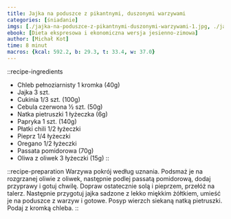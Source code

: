 ```yaml
---
title: Jajka na poduszce z pikantnymi, duszonymi warzywami
categories: [śniadanie]
imgs: [./jajka-na-poduszce-z-pikantnymi-duszonymi-warzywami-1.jpg, ./jajka-na-poduszce-z-pikantnymi-duszonymi-warzywami-2.jpg]
ebook: [Dieta ekspresowa i ekonomiczna wersja jesienno-zimowa]
author: [Michał Kot]
time: 8 minut
macros: {kcal: 592.2, b: 29.3, t: 33.4, w: 37.0}
---
```


::recipe-ingredients
- Chleb pełnoziarnisty 1 kromka (40g)
- Jajka 3 szt.
- Cukinia 1/3 szt. (100g)
- Cebula czerwona ½ szt. (50g)
- Natka pietruszki 1 łyżeczka (6g)
- Papryka 1 szt. (140g)
- Płatki chili 1/2 łyżeczki
- Pieprz 1/4 łyżeczki
- Oregano 1/2 łyżeczki
- Passata pomidorowa (70g)
- Oliwa z oliwek 3 łyżeczki (15g)
::

::recipe-preparation
Warzywa pokrój według uznania. Podsmaż je na rozgrzanej oliwie z oliwek, następnie podlej passatą pomidorową, dodaj przyprawy i gotuj chwilę. Dopraw ostatecznie solą i pieprzem, przełóż na talerz. Następnie przygotuj jajka sadzone z lekko miękkim żółtkiem, umieść je na poduszce z warzyw i gotowe. Posyp wierzch siekaną natką pietruszki. Podaj z kromką chleba.
::